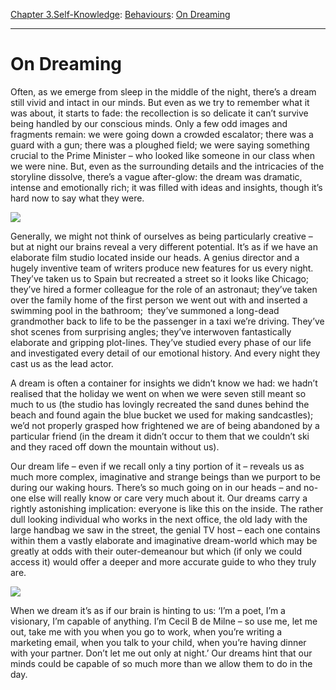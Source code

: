 [Chapter 3.Self-Knowledge](https://www.theschooloflife.com/thebookoflife/category/self-knowledge/): [Behaviours](https://www.theschooloflife.com/thebookoflife/category/self-knowledge/behaviours/): [On Dreaming](https://www.theschooloflife.com/thebookoflife/on-dreaming/)

* * *

# On Dreaming

Often, as we emerge from sleep in the middle of the night, there’s a dream still vivid and intact in our minds. But even as we try to remember what it was about, it starts to fade: the recollection is so delicate it can’t survive being handled by our conscious minds. Only a few odd images and fragments remain: we were going down a crowded escalator; there was a guard with a gun; there was a ploughed field; we were saying something crucial to the Prime Minister – who looked like someone in our class when we were nine. But, even as the surrounding details and the intricacies of the storyline dissolve, there’s a vague after-glow: the dream was dramatic, intense and emotionally rich; it was filled with ideas and insights, though it’s hard now to say what they were.

![](https://i1.wp.com/www.guggenheim.org/wp-content/uploads/1953/01/76.2553.102_ph_web.jpg)

Generally, we might not think of ourselves as being particularly creative – but at night our brains reveal a very different potential. It’s as if we have an elaborate film studio located inside our heads. A genius director and a hugely inventive team of writers produce new features for us every night. They’ve taken us to Spain but recreated a street so it looks like Chicago; they’ve hired a former colleague for the role of an astronaut; they’ve taken over the family home of the first person we went out with and inserted a swimming pool in the bathroom; &nbsp;they’ve summoned a long-dead grandmother back to life to be the passenger in a taxi we’re driving. They’ve shot scenes from surprising angles; they’ve interwoven fantastically elaborate and gripping plot-lines. They’ve studied every phase of our life and investigated every detail of our emotional history. And every night they cast us as the lead actor.

A dream is often a container for insights we didn’t know we had: we hadn’t realised that the holiday we went on when we were seven still meant so much to us (the studio has lovingly recreated the sand dunes behind the beach and found again the blue bucket we used for making sandcastles); we’d not properly grasped how frightened we are of being abandoned by a particular friend (in the dream it didn’t occur to them that we couldn’t ski and they raced off down the mountain without us).

Our dream life – even if we recall only a tiny portion of it – reveals us as much more complex, imaginative and strange beings than we purport to be during our waking hours. There’s so much going on in our heads – and no-one else will really know or care very much about it. Our dreams carry a rightly astonishing implication: everyone is like this on the inside. The rather dull looking individual who works in the next office, the old lady with the large handbag we saw in the street, the genial TV host – each one contains within them a vastly elaborate and imaginative dream-world which may be greatly at odds with their outer-demeanour but which (if only we could access it) would offer a deeper and more accurate guide to who they truly are.

![](https://www.theschooloflife.com/thebookoflife/wp-content/uploads/2017/11/Vincent_van_Gogh_-_Olive_Orchard_-_Google_Art_Project-1024x807.jpg)

When we dream it’s as if our brain is hinting to us: ‘I’m a poet, I’m a visionary, I’m capable of anything. I’m Cecil B de Milne – so use me, let me out, take me with you when you go to work, when you’re writing a marketing email, when you talk to your child, when you’re having dinner with your partner. Don’t let me out only at night.’ Our dreams hint that our minds could be capable of so much more than we allow them to do in the day.
